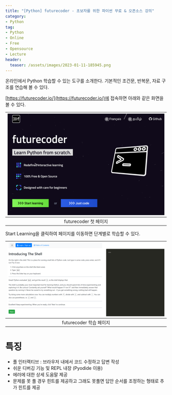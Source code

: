 ```yaml
---
title: "[Python] futurecoder - 초보자를 위한 파이썬 무료 & 오픈소스 강의"
category: 
- Python
tag:
- Python
- Online
- Free
- Opensource
- Lecture
header:
  teaser: /assets/images/2023-01-11-185945.png
---
```


온라인에서 Python 학습할 수 있는 도구를 소개한다. 기본적인 조건문, 반복문, 자료 구조를 연습해 볼 수 있다.

[https://futurecoder.io/](https://futurecoder.io/)에 접속하면 아래와 같은 화면을 볼 수 있다.

|![futurecoder](/assets/images/2023-01-11-190639.png)|
|:---:|
|futurecoder 첫 페이지|

Start Learning을 클릭하여 페이지를 이동하면 단계별로 학습할 수 있다.

|![futurecoder](/assets/images/2023-01-11-185945.png)|
|:---:|
|futurecoder 학습 페이지|

# 특징

* 풀 인터랙티브 : 브라우저 내에서 코드 수정하고 답변 작성
* 쉬운 디버깅 기능 및 REPL 내장 (Pyodide 이용)
* 에러에 대한 상세 도움말 제공
* 문제를 못 풀 경우 힌트를 제공하고 그래도 못풀면 답안 순서를 조정하는 형태로 추가 힌트를 제공
